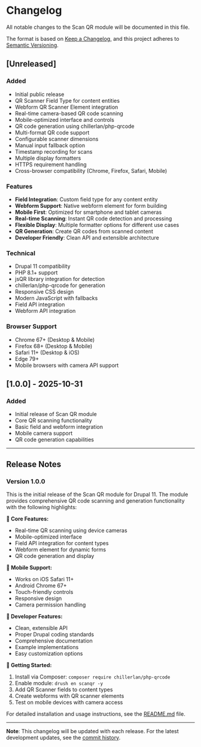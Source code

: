 # Changelog

All notable changes to the Scan QR module will be documented in this file.

The format is based on [Keep a Changelog](https://keepachangelog.com/en/1.0.0/),
and this project adheres to [Semantic Versioning](https://semver.org/spec/v2.0.0.html).

## [Unreleased]

### Added
- Initial public release
- QR Scanner Field Type for content entities
- Webform QR Scanner Element integration
- Real-time camera-based QR code scanning
- Mobile-optimized interface and controls
- QR code generation using chillerlan/php-qrcode
- Multi-format QR code support
- Configurable scanner dimensions
- Manual input fallback option
- Timestamp recording for scans
- Multiple display formatters
- HTTPS requirement handling
- Cross-browser compatibility (Chrome, Firefox, Safari, Mobile)

### Features
- **Field Integration**: Custom field type for any content entity
- **Webform Support**: Native webform element for form building
- **Mobile First**: Optimized for smartphone and tablet cameras
- **Real-time Scanning**: Instant QR code detection and processing
- **Flexible Display**: Multiple formatter options for different use cases
- **QR Generation**: Create QR codes from scanned content
- **Developer Friendly**: Clean API and extensible architecture

### Technical
- Drupal 11 compatibility
- PHP 8.1+ support
- jsQR library integration for detection
- chillerlan/php-qrcode for generation
- Responsive CSS design
- Modern JavaScript with fallbacks
- Field API integration
- Webform API integration

### Browser Support
- Chrome 67+ (Desktop & Mobile)
- Firefox 68+ (Desktop & Mobile)
- Safari 11+ (Desktop & iOS)
- Edge 79+
- Mobile browsers with camera API support

## [1.0.0] - 2025-10-31

### Added
- Initial release of Scan QR module
- Core QR scanning functionality
- Basic field and webform integration
- Mobile camera support
- QR code generation capabilities

---

## Release Notes

### Version 1.0.0

This is the initial release of the Scan QR module for Drupal 11. The module provides comprehensive QR code scanning and generation functionality with the following highlights:

**🎯 Core Features:**
- Real-time QR scanning using device cameras
- Mobile-optimized interface
- Field API integration for content types
- Webform element for dynamic forms
- QR code generation and display

**📱 Mobile Support:**
- Works on iOS Safari 11+
- Android Chrome 67+
- Touch-friendly controls
- Responsive design
- Camera permission handling

**🔧 Developer Features:**
- Clean, extensible API
- Proper Drupal coding standards
- Comprehensive documentation
- Example implementations
- Easy customization options

**🚀 Getting Started:**
1. Install via Composer: `composer require chillerlan/php-qrcode`
2. Enable module: `drush en scanqr -y`
3. Add QR Scanner fields to content types
4. Create webforms with QR scanner elements
5. Test on mobile devices with camera access

For detailed installation and usage instructions, see the [README.md](README.md) file.

---

**Note**: This changelog will be updated with each release. For the latest development updates, see the [commit history](https://github.com/mimpro/scanqr/commits/main).
